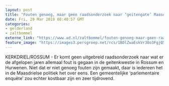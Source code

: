 ```yaml
---
layout: post
title: "Fouten genoeg, maar geen raadsonderzoek naar ‘geitengate’ Maasdriel"
date: Fri, 29 Mar 2019 08:40:57 GMT
categories: 
- gelderland 
- zaltbommel 
externe_link: "https://www.ad.nl/zaltbommel/fouten-genoeg-maar-geen-raadsonderzoek-naar-geitengate-maasdriel~a61d2090/"
feature_image: "https://images3.persgroep.net/rcs/1BOlZwaEskVr30o3FgjQ5KMfARQ/diocontent/115726420/_fitwidth/400/?appId=21791a8992982cd8da851550a453bd7f&quality=0.7"
---
```


KERKDRIEL/ROSSUM - Er komt geen uitgebreid raadsonderzoek naar wat er de afgelopen jaren allemaal fout is gegaan in de geitenkwestie in Rossum en Hurwenen. Niet dat er niet genoeg fouten zijn gemaakt, daar is iedereen het in de Maasdrielse politiek het over eens. Een gemeentelijke ‘parlementaire enquête’ zou echter kostbaar zijn en zeer tijdrovend.
